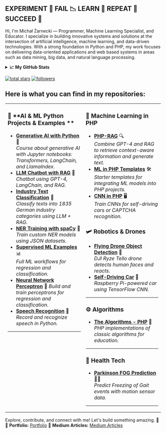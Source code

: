 ## EXPERIMENT 🧪 FAIL 📉 LEARN 🧠 REPEAT 🔁 SUCCEED 🚀

Hi, I'm Michał Żarnecki — Programmer, Machine Learning Specialist, and Educator. I specialize in building innovative systems and solutions at the intersection of artificial intelligence, machine learning, and data-driven technologies. With a strong foundation in Python and PHP, my work focuses on delivering data-oriented applications and web based systems in areas such as data mining, big data, and natural language processing.

<details>
  <summary><b>📈 My GitHub Stats</b></summary>
  <br />
  <a href="http://www.github.com/rzarno"><img src="https://github-readme-stats.vercel.app/api?username=rzarno&show_icons=true&hide=issues,&count_private=true&title_color=10b981&text_color=ffffff&icon_color=facc15&bg_color=1c1917&hide_border=true&show_icons=true" alt="Michał Żarnecki's GitHub stats" /></a>
</details>

<p>
  <a href="https://github.com/rzarno?tab=repositories&sort=stargazers">
    <img alt="total stars" title="Total stars on GitHub" src="https://custom-icon-badges.demolab.com/github/stars/rzarno?color=236ad3&style=for-the-badge&labelColor=1155ba&logo=star"/></a>
  <a href="https://github.com/rzarno?tab=followers">
    <img alt="followers" title="Follow me on Github" src="https://custom-icon-badges.demolab.com/github/followers/rzarno?color=236ad3&labelColor=1155ba&style=for-the-badge&logo=person-add&label=Follow&logoColor=white"/></a>
</p>

## Here is what you can find in my repositories:
<table>
  <tr>
    <td valign="top">

### 🤖 **AI & ML Python Projects & Examples **
- [**Generative AI with Python**](https://github.com/rzarno/course-generative-ai-python) 🐍  
   *Course about generative AI with Jupyter notebooks: Transformers, LangChain, and LlamaIndex.*
- [**LLM Chatbot with RAG**](https://github.com/rzarno/llm-chatbot-rag-langchain) 💬  
   *Chatbot using GPT-4, LangChain, and RAG.*    
- [**Industry Text Classification**](https://github.com/rzarno/companyDescriptionClassification) 🏢  
   *Classify texts into 1835 German industry categories using LLM + RAG.*
- [**NER Training with spaCy**](https://github.com/rzarno/train-ner-model-with-spacy) 🔖  
   *Train custom NER models using JSON datasets.*
- [**Supervised ML Examples**](https://github.com/rzarno/supervised-machine-learning-full-examples) 📊  
   *Full ML workflows for regression and classification.*
- [**Neural Network Perceptron**](https://github.com/rzarno/neural-network-perceptron-in-python) 🧠 
   *Build and train perceptrons for regression and classification.*  
- [**Speech Recognition**](https://github.com/rzarno/speech-recognition-api-example) 🎤  
   *Record and recognize speech in Python.*

---

</td>
<td valign="top">
  
### 🐘 **Machine Learning in PHP**
- [**PHP-RAG**](https://github.com/rzarno/php-rag) 🔍  
   *Combine GPT-4 and RAG to retrieve context-aware information and generate text.*  
- [**ML in PHP Templates**](https://github.com/rzarno/ml-in-php-start-templates) 🛠️  
   *Starter templates for integrating ML models into PHP projects.*
- [**CNN in PHP**](https://github.com/rzarno/phpcnn) 🖥️  
   *Train CNNs for self-driving cars or CAPTCHA recognition.*

### 🛩️ **Robotics & Drones**
- [**Flying Drone Object Detection**](https://github.com/rzarno/flying-drone-object-detection) 🚁  
   *DJI Ryze Tello drone detects human faces and reacts.*
- [**Self-Driving Car**](https://github.com/rzarno/self-driving-car-raspberry) 🚗  
   *Raspberry Pi-powered car using TensorFlow CNN.*

---

### ⚙️ **Algorithms**
- [**The Algorithms - PHP**](https://github.com/TheAlgorithms/PHP) 🧩  
   *PHP implementations of classic algorithms for education.*

---

### 🏥 **Health Tech**
- [**Parkinson FOG Prediction**](https://github.com/rzarno/parkinson-fog-prediction) 🏃‍♂️  
   *Predict Freezing of Gait events with motion sensor data.*

---

</td>
</tr>
</table>


Explore, contribute, and connect with me! Let's build something amazing. 🚀  
💼 **Portfolio:** [Portfolio](http://zarnecki.pl)
💼 **Medium Articles:** [Medium Articles](https://medium.com/@michalzarnecki88)
